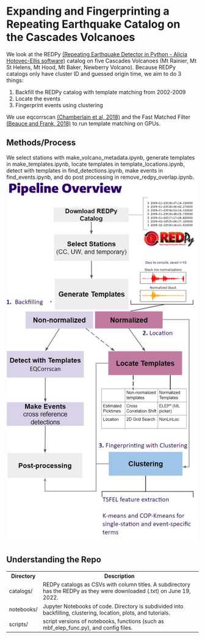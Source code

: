 # Expanding and Fingerprinting a Repeating Earthquake Catalog on the Cascades Volcanoes

We look at the REDPy <a href="https://github.com/ahotovec/REDPy">(Repeating Earthquake Detector in Python - Alicia Hotovec-Ellis software)</a> catalog on five Cascades Volcanoes (Mt Rainier, Mt St Helens, Mt Hood, Mt Baker, Newberry Volcano). Because REDPy catalogs only have cluster ID and guessed origin time, we aim to do 3 things:


1. Backfill the REDPy catalog with template matching from 2002-2009
2. Locate the events 
3. Fingerprint events using clustering

We use eqcorrscan <a href="https://www.dropbox.com/s/rscu5odvn1bbr2s/Chamberlain18.pdf?dl=0">(Chamberlain et al, 2018)</a>  and the Fast Matched Filter <a href="https://doi.org/10.1785/0220170181">(Beauce and Frank, 2018)</a> to run template matching on GPUs.

<h2>Methods/Process</h2>
We select stations with make_volcano_metadata.ipynb, generate templates in make_templates.ipynb, locate templates in template_locations.ipynb, detect with templates in find_detections.ipynb, make events in find_events.ipynb, and do post processing in remove_redpy_overlap.ipynb.
<img src="methods.jpg" alt="Methods Flowchart">

<h2>Understanding the Repo</h2>
<table>
  <tr>
    <th>Directory</th>
    <th>Description</th>
  </tr>
  <tr>
    <td>catalogs/</td>
    <td>REDPy catalogs as CSVs with column titles. A subdirectory has the REDPy as they were downloaded (.txt) on June 19, 2022.</td>
  </tr>
  <tr>
    <td>notebooks/</td>
    <td>Jupyter Notebooks of code. Directory is subdivided into backfilling, clustering, location, plots, and tutorials.</td>
  </tr>
  <tr>
    <td>scripts/</td>
    <td>script versions of notebooks, functions (such as mbf_elep_func.py), and config files.</td>
  </tr>
</table>
